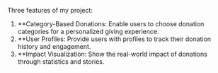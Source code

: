 Three features of my project:
1. **Category-Based Donations: Enable users to choose donation categories for a personalized giving experience.
2. **User Profiles: Provide users with profiles to track their donation history and engagement.
3. **Impact Visualization: Show the real-world impact of donations through statistics and stories.